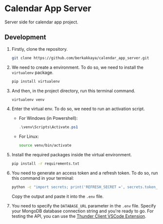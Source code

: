 # Calendar App Server

Server side for calendar app project.

## Development

1. Firstly, clone the repository.

    ```bash
    git clone https://github.com/berkakkaya/calendar_app_server.git
    ```

2. We need to create a environment. To do so, we need to install the `virtualenv` package.

    ```bash
    pip install virtualenv
    ```

3. And then, in the project directory, run this terminal command.

    ```bash
    virtualenv venv
    ```

4. Enter the virtual env. To do so, we need to run an activation script.
   * For Windows (in Powershell):
        ```powershell
        .\venv\Scripts\Activate.ps1
        ```

   * For Linux:
        ```bash
        source venv/bin/activate
        ```

5. Install the required packages inside the virtual environment.
   ```bash
   pip install -r requirements.txt
   ```

6. You need to generate an access token and a refresh token. To do so, run this command in your terminal:
   ```bash
   python -c "import secrets; print('REFRESH_SECRET =', secrets.token_hex(32), '\nACCESS_SECRET =', secrets.token_hex(32))"
   ```
   Copy the output and paste it into the `.env` file.

7. You need to specify the `DATABASE_URL` parameter in the `.env` file. Specify your MongoDB database connection string and you're ready to go. For testing the API, you can use the [Thunder Client VSCode Extension](https://marketplace.visualstudio.com/items?itemName=rangav.vscode-thunder-client).
